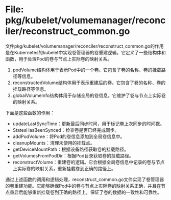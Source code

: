 # File: pkg/kubelet/volumemanager/reconciler/reconstruct_common.go

文件pkg/kubelet/volumemanager/reconciler/reconstruct_common.go的作用是在Kubernetes的kubelet中实现卷管理器的卷重建逻辑。它定义了一些结构体和函数，用于处理Pod的卷与节点上实际卷的映射关系。

1. podVolume结构体用于表示Pod中的一个卷。它包含了卷的名称、卷的挂载路径等信息。
2. reconstructedVolume结构体用于表示重建后的卷。它包含了卷的名称、卷的挂载路径等信息。
3. globalVolumeInfo结构体用于存储全局的卷信息。它维护了卷与节点上实际卷的映射关系。

下面是这些函数的作用：

- updateLastSyncTime：更新最后同步时间，用于标记卷上次同步的时间戳。
- StatesHasBeenSynced：检查卷是否已经完成同步。
- addPodVolume：将Pod的卷信息添加到全局卷信息中。
- cleanupMounts：清理未使用的挂载点。
- getDeviceMountPath：根据设备路径获取卷的挂载路径。
- getVolumesFromPodDir：根据Pod目录获取卷的挂载路径。
- reconstructVolume：重建卷的逻辑。它会根据全局卷信息中记录的卷与节点上实际卷的映射关系，重新挂载卷到正确的路径上。

通过上述函数的调用和逻辑处理，reconstruct_common.go文件实现了卷管理器的卷重建功能。它能够确保Pod中的卷与节点上实际卷的映射关系正确，并且在节点重启后能够重新挂载卷到正确的路径上，保证了卷的数据的一致性和可靠性。

